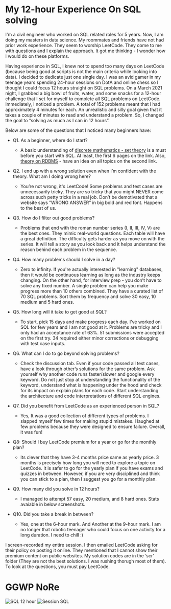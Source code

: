 # My 12-hour Experience On SQL solving

I'm a civil engineer who worked on SQL related roles for 5 years. Now, I am doing my masters in data science. My roommates and friends have not had prior work experience. They seem to worship LeetCode. They come to me with questions and I explain the approach. It got me thinking - I wonder how I would do on these platforms.

Having experience in SQL, I knew not to spend too many days on LeetCode (because being good at scripts is not the main criteria while looking into data). I decided to dedicate just one single day. I was an avid gamer in my teenage years spending 24-hour sessions on DotA and online chess so I thought I could focus 12 hours straight on SQL problems. On a March 2021 night, I grabbed a big bowl of fruits, water, and some snacks for a 12-hour challenge that I set for myself to complete all SQL problems on LeetCode. Immediately, I noticed a problem. A total of 152 problems meant that I had approximately 4 minutes for each. An unrealistic and silly goal given that it takes a couple of minutes to read and understand a problem. So, I changed the goal to “solving as much as I can in 12 hours”.

Below are some of the questions that I noticed many beginners have:

- Q1. As a beginner, where do I start?
  - A basic understanding of [discrete mathematics - set theory](https://www.math.uh.edu/~dlabate/settheory_Ashlock.pdf) is a must before you start with SQL. At least, the first 6 pages on the link. Also, [theory on RDBMS](https://www.tutorialspoint.com/sql/sql-rdbms-concepts.htm) - have an idea on all topics on the second link.

- Q2. I end up with a wrong solution even when I’m confident with the theory. What am I doing wrong here?
  -   You’re not wrong, it's LeetCode! Some problems and test cases are unnecessarily tricky. They are so tricky that you might NEVER come across such petty tricks in a real job. Don’t be demotivated that a website says ”WRONG ANSWER” in big bold and red font. Happens to the best of us.

- Q3. How do I filter out good problems?
  - Problems that end with the roman number series (I, II, III, IV, V) are the best ones. They mimic real-world questions. Each table will have a great definition. The difficulty gets harder as you move on with the series. It will tell a story as you look back and it helps understand the reason behind each problem in the sequence. 

- Q4. How many problems should I solve in a day?
  - Zero to infinity. If you're actually interested in "learning" databases, then it would be continuous learning as long as the industry keeps changing. On the other hand, for interview prep - you don’t have to solve any fixed number. A single problem can help you make progress more than 10 others combined. They have a curated list of 70 SQL problems. Sort them by frequency and solve 30 easy, 10 medium and 5 hard ones.

- Q5. How long will it take to get good at SQL?
  - To start, pick 15 days and make progress each day. I’ve worked on SQL for few years and I am not good at it. Problems are tricky and I only had an acceptance rate of 63%. 51 submissions were accepted on the first try. 34 required either minor corrections or debugging with test case inputs.

- Q6. What can I do to go beyond solving problems?
  - Check the discussion tab. Even if your code passed all test cases, have a look through other’s solutions for the same problem. Ask yourself why another code runs faster/slower and google every keyword. Do not just stop at understanding the functionality of the keyword, understand what is happening under the hood and check for its impact on explain plans for each code. Start understanding the architecture and code interpretations of different SQL engines.

- Q7. Did you benefit from LeetCode as an experienced person in SQL?
  - Yes, It was a good collection of different types of problems. I slapped myself few times for making stupid mistakes. I laughed at few problems because they were designed to ensure failure. Overall, it was fun!

- Q8: Should I buy LeetCode premium for a year or go for the monthly plan?
  - Its clever that they have 3-4 months price same as yearly price. 3 months is precisely how long you will need to explore a topic on LeetCode. It is safer to go for the yearly plan if you have exams and quizzes in between. However, if you are very disciplined and think you can stick to a plan, then I suggest you go for a monthly plan. 

- Q9. How many did you solve in 12 hours?
  - I managed to attempt 57 easy, 20 medium, and 8 hard ones. Stats avaiable in below screenshots.

- Q10. Did you take a break in between?
  - Yes, one at the 6-hour mark. And Another at the 9-hour mark. I am no longer that robotic teenager who could focus on one activity for a long duration. I need to chill :)

I screen-recorded my entire session. I then emailed LeetCode asking for their policy on posting it online. They mentioned that I cannot show their premium content on public websites. My solution codes are in the ‘scr’ folder (They are not the best solutions. I was rushing thorugh most of them). To look at the questions, you must pay LeetCode. 

# GGWP NoRe

![SQL 12 hour](https://user-images.githubusercontent.com/77905159/111124220-465e8c00-853e-11eb-98ea-b3518a36b53a.png)
![Session SQL](https://user-images.githubusercontent.com/77905159/111124222-46f72280-853e-11eb-865f-6134f98c4481.jpeg)
